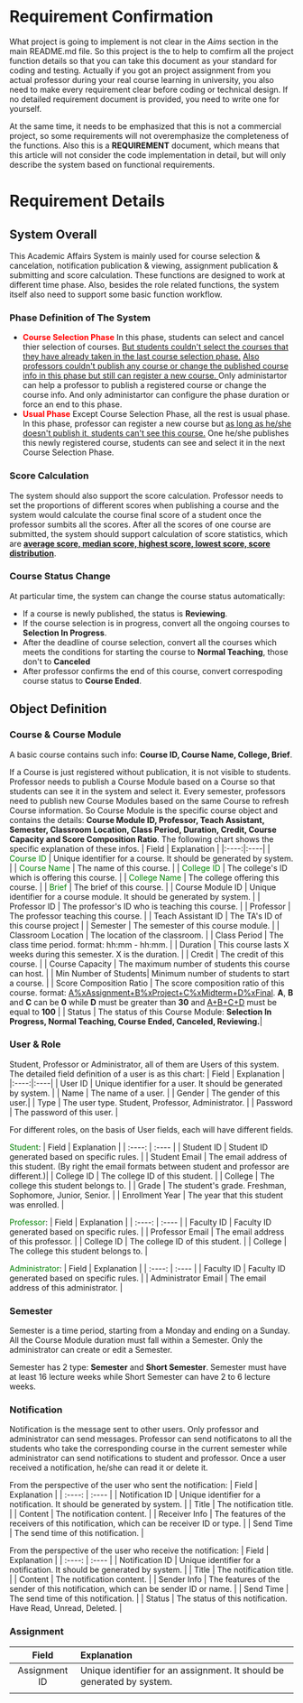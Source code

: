 # Requirement Confirmation
What project is going to implement is not clear in the *Aims* section in the main README.md file. So this project is the to help to comfirm all the project function details so that you can take this document as your standard for coding and testing. Actually if you got an project assignment from you actual professor during your real course learning in university, you also need to make every requirement clear before coding or technical design. If no detailed requirement document is provided, you need to write one for yourself. 

At the same time, it needs to be emphasized that this is not a commercial project, so some requirements will not overemphasize the completeness of the functions. Also this is a **REQUIREMENT** document, which means that this article will not consider the code implementation in detail, but will only describe the system based on functional requirements.

# Requirement Details
## System Overall
This Academic Affairs System is mainly used for course selection & cancelation, notification publication & viewing, assignment publication & submitting and score calculation. These functions are designed to work at different time phase. Also, besides the role related functions, the system itself also need to support some basic function workflow.
### Phase Definition of The System
- <font color=Red>**Course Selection Phase**</font>
In this phase, students can select and cancel thier selection of courses. <u>But students couldn't select the courses that they have already taken in the last course selection phase.</u> <u>Also professors couldn't publish any course or change the published course info in this phase but still can register a new course. </u>Only administartor can help a professor to publish a registered course or change the course info. And only administartor can configure the phase duration or force an end to this phase. 
- <font color=Red>**Usual Phase**</font>
Except Course Selection Phase, all the rest is usual phase. In this phase, professor can register a new course but <u>as long as he/she doesn't publish it, students can't see this course.</u> One he/she publishes this newly registered course, students can see and select it in the next Course Selection Phase.

### Score Calculation
The system should also support the score calculation. Professor needs to set the proportions of different scores when publishing a course and the system would calculate the course final score of a student once the professor sumbits all the scores. After all the scores of one course are submitted, the system should support calculation of score statistics, which are <u>**average score, median score, highest score, lowest score, score distribution**</u>.

### Course Status Change
At particular time, the system can change the course status automatically:
- If a course is newly published, the status is **Reviewing**.
- If the course selection is in progress, convert all the ongoing courses to **Selection In Progress**.
- After the deadline of course selection, convert all the courses which meets the conditions for starting the course to **Normal Teaching**, those don't to **Canceled**
- After professor confirms the end of this course, convert correspoding course status to **Course Ended**.
## Object Definition
### Course & Course Module
A basic course contains such info:
**Course ID, Course Name, College, Brief**.

If a Course is just registered without publication, it is not visible to students. Professor needs to publish a Course Module based on a Course so that students can see it in the system and select it. Every semester, professors need to publish new Course Modules based on the same Course to refresh Course information. So Course Module is the specific course object and contains the details: **Course Module ID, Professor, Teach Assistant, Semester, Classroom Location, Class Period, Duration, Credit, Course Capacity and Score Composition Ratio**. The following chart shows the specific explanation of these infos.
| Field | Explanation |
|:----:|:----|
| <font color=Green>Course ID</font> | Unique identifier for a course. It should be generated by system. |
| <font color=Green>Course Name</font> | The name of this course. |
| <font color=Green>College ID</font> | The college's ID which is offering this course. |
| <font color=Green>College Name</font> | The college offering this course. |
| <font color=Green>Brief</font> | The brief of this course. |
| Course Module ID | Unique identifier for a course module. It should be generated by system. |
| Professor ID | The professor's ID who is teaching this course. |
| Professor  | The professor teaching this course. |
| Teach Assistant ID | The TA's ID of this course project |
| Semester | The semester of this course module. |
| Classroom Location | The location of the classroom. |
| Class Period | The class time period. format: hh:mm - hh:mm. |
| Duration | This course lasts X weeks during this semester. X is the duration. |
| Credit | The credit of this course. |
| Course Capacity | The maximum number of students this course can host. |
| Min Number of Students| Minimum number of students to start a course. |
| Score Composition Ratio | The score composition ratio of this course. format: <u>A%xAssignment+B%xProject+C%xMidterm+D%xFinal</u>. **A**, **B** and **C** can be **0** while **D** must be greater than **30** and <u>A+B+C+D</u> must be equal to **100** |
| Status | The status of this Course Module: **Selection In Progress, Normal Teaching, Course Ended, Canceled, Reviewing.**|
### User & Role
Student, Professor or Administrator, all of them are Users of this system. The detailed field definition of a user is as this chart:
| Field | Explanation |
|:----:|:----|
| User ID | Unique identifier for a user. It should be generated by system. |
| Name | The name of a user. |
| Gender | The gender of this user.|
| Type | The user type. Student, Professor, Administrator. |
| Password | The password of this user. |

For different roles, on the basis of User fields, each will have different fields.

<font color=Green>Student</font>:
| Field | Explanation |
| :----: | :---- |
| Student ID | Student ID generated based on specific rules. |
| Student Email | The email address of this student. (By right the email formats between student and professor are different.)|
| College ID | The college ID of this student. |
| College | The college this student belongs to. |
| Grade | The student's grade. Freshman, Sophomore, Junior, Senior. |
| Enrollment Year | The year that this student was enrolled. |

<font color=Green>Professor</font>:
| Field | Explanation |
| :----: | :---- |
| Faculty ID | Faculty ID generated based on specific rules. |
| Professor Email | The email address of this professor. |
| College ID | The college ID of this student. |
| College | The college this student belongs to. |

<font color=Green>Administrator</font>:
| Field | Explanation |
| :----: | :---- |
| Faculty ID | Faculty ID generated based on specific rules. |
| Administrator Email | The email address of this administrator. |

### Semester
Semester is a time period, starting from a Monday and ending on a Sunday. All the Course Module duration must fall within a Semester. Only the administrator can create or edit a Semester. 

Semester has 2 type: **Semester** and **Short Semester**. Semester must have at least 16 lecture weeks while Short Semester can have 2 to 6 lecture weeks.

### Notification
Notification is the message sent to other users. Only professor and administrator can send messages. Professor can send notificatons to all the students who take the corresponding course in the current semester while administrator can send notifications to student and professor. Once a user received a notification, he/she can read it or delete it.

From the perspective of the user who sent the notification:
| Field | Explanation |
| :----: | :---- |
| Notification ID | Unique identifier for a notification. It should be generated by system. |
| Title | The notification title. |
| Content | The notification content. |
| Receiver Info | The features of the receivers of this notification, which can be receiver ID or type. |
| Send Time | The send time of this notification. |

From the perspective of the user who receive the notification:
| Field | Explanation |
| :----: | :---- |
| Notification ID | Unique identifier for a notification. It should be generated by system. |
| Title | The notification title. |
| Content | The notification content. |
| Sender Info | The features of the sender of this notification, which can be sender ID or name. |
| Send Time | The send time of this notification. |
| Status | The status of this notification. Have Read, Unread, Deleted. |

### Assignment
| Field | Explanation |
| :----: | :---- |
| Assignment ID | Unique identifier for an assignment. It should be generated by system.  |
|  |  |

